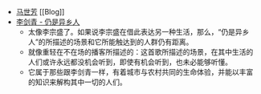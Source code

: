 - [马世芳](https://vocus.cc/user/@mafang) [[Blog]]
- [李剑青 - 仍是异乡人](https://music.douban.com/subject/27093616/)
	- 太像李宗盛了。如果说李宗盛在借此表达另一种生活，那么，“仍是异乡人”的所描述的场景和它所能触达到的人群仍有距离。
	- 就像重轻在不在场的播客所描述的：这首歌所描述的场景，在其中生活的人们或许永远都没机会听到，即使有机会听到，也未必能够听懂。
	- 它属于那些跟李剑青一样，有着城市与农村共同的生命体验，并能以丰富的知识来解构其中一切的人们。